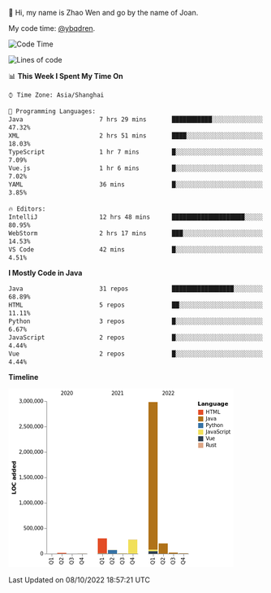 :wave: Hi, my name is Zhao Wen and go by the name of Joan.

My code time: [@ybqdren](https://wakatime.com/@ybqdren).


<!--START_SECTION:waka-->
![Code Time](http://img.shields.io/badge/Code%20Time-1%2C258%20hrs%205%20mins-blue)

![Lines of code](https://img.shields.io/badge/From%20Hello%20World%20I%27ve%20Written-4%20Million%20lines%20of%20code-blue)

📊 **This Week I Spent My Time On** 

```text
⌚︎ Time Zone: Asia/Shanghai

💬 Programming Languages: 
Java                     7 hrs 29 mins       ███████████░░░░░░░░░░░░░░   47.32% 
XML                      2 hrs 51 mins       ████░░░░░░░░░░░░░░░░░░░░░   18.03% 
TypeScript               1 hr 7 mins         █░░░░░░░░░░░░░░░░░░░░░░░░   7.09% 
Vue.js                   1 hr 6 mins         █░░░░░░░░░░░░░░░░░░░░░░░░   7.02% 
YAML                     36 mins             █░░░░░░░░░░░░░░░░░░░░░░░░   3.85%

🔥 Editors: 
IntelliJ                 12 hrs 48 mins      ████████████████████░░░░░   80.95% 
WebStorm                 2 hrs 17 mins       ███░░░░░░░░░░░░░░░░░░░░░░   14.53% 
VS Code                  42 mins             █░░░░░░░░░░░░░░░░░░░░░░░░   4.51%

```

**I Mostly Code in Java** 

```text
Java                     31 repos            █████████████████░░░░░░░░   68.89% 
HTML                     5 repos             ██░░░░░░░░░░░░░░░░░░░░░░░   11.11% 
Python                   3 repos             █░░░░░░░░░░░░░░░░░░░░░░░░   6.67% 
JavaScript               2 repos             █░░░░░░░░░░░░░░░░░░░░░░░░   4.44% 
Vue                      2 repos             █░░░░░░░░░░░░░░░░░░░░░░░░   4.44%

```


**Timeline**

![Chart not found](https://raw.githubusercontent.com/ybqdren/ybqdren/main/charts/bar_graph.png) 


 Last Updated on 08/10/2022 18:57:21 UTC
<!--END_SECTION:waka-->

